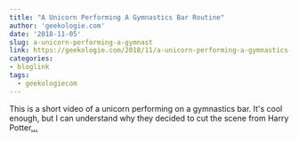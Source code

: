 ```yaml
---
title: "A Unicorn Performing A Gymnastics Bar Routine"
author: 'geekologie.com'
date: '2018-11-05'
slug: a-unicorn-performing-a-gymnast
link: https://geekologie.com/2018/11/a-unicorn-performing-a-gymnastics-bar-ro.php
categories:
- bloglink
tags:
  - geekologiecom
---
```


This is a short video of a unicorn performing on a gymnastics bar. It's cool enough, but I can understand why they decided to cut the scene from Harry Potter[... <i class="fas fa-external-link-alt"></i>](https://geekologie.com/2018/11/a-unicorn-performing-a-gymnastics-bar-ro.php)

